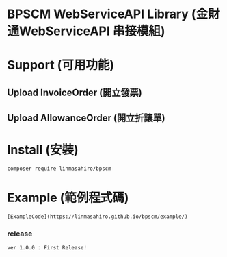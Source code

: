 # BPSCM WebServiceAPI Library (金財通WebServiceAPI 串接模組)

# Support (可用功能)
## Upload InvoiceOrder (開立發票)
## Upload AllowanceOrder (開立折讓單)

# Install (安裝)
    composer require linmasahiro/bpscm

# Example (範例程式碼)
    [ExampleCode](https://linmasahiro.github.io/bpscm/example/)

### release
    ver 1.0.0 : First Release!